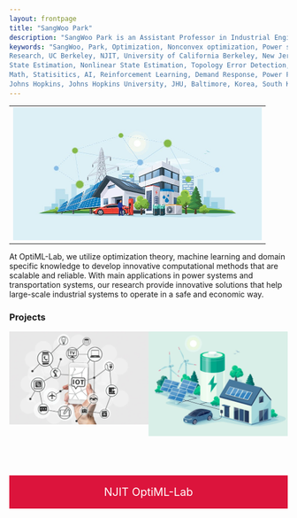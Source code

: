 ```yaml
---
layout: frontpage
title: "SangWoo Park"
description: "SangWoo Park is an Assistant Professor in Industrial Engineering at New Jersey Institute of Technology"
keywords: "SangWoo, Park, Optimization, Nonconvex optimization, Power systems, Energy systems, Renewable Energy, Machine Learning,
Research, UC Berkeley, NJIT, University of California Berkeley, New Jersey Institute of Technology, Optimal Power Flow,
State Estimation, Nonlinear State Estimation, Topology Error Detection, Javad Lavaei, Ph.D., California, San Francisco,
Math, Statisitics, AI, Reinforcement Learning, Demand Response, Power Flow, Security Constrained Optimal Power Flow,
Johns Hopkins, Johns Hopkins University, JHU, Baltimore, Korea, South Korea" 
---
```


<link rel="apple-touch-icon" sizes="180x180" href="/apple-touch-icon.png">
<link rel="icon" type="image/png" sizes="32x32" href="/favicon-32x32.png">
<link rel="icon" type="image/png" sizes="16x16" href="/favicon-16x16.png">
<link rel="manifest" href="/site.webmanifest">
<link rel="mask-icon" href="/safari-pinned-tab.svg" color="#5bbad5">
<meta name="msapplication-TileColor" content="#da532c">
<meta name="theme-color" content="#ffffff">

<!-- <div class="navbar">
  <div class="navbar-inner">
      <ul class="nav">
          <li><a href="{{ BASE_PATH }}/broman_cv.pdf">cv</a></li>
          <li><a href="https://github.com/kbroman">github</a></li>
          <li><a href="https://kbroman.org/blog">blog</a></li>
          <li><a rel="me" href="https:///fosstodon.org/@kbroman">mastodon</a></li>
      </ul>
  </div>
</div> -->

<table class="wide">
<tr>
  <td class="figure">	
    <img src="publpics/smart_city_01.jpg" alt="" title="smart_city"/>
  </td>
</tr>
</table>


At OptiML-Lab, we utilize optimization theory, machine learning and domain specific knowledge to develop innovative 
computational methods that are scalable and reliable. With main applications in power systems and 
transportation systems, our research provide innovative solutions that help large-scale industrial systems 
to operate in a safe and economic way.

<!-- <table class="wide">
<tr>
  <td class="left">
    <a href="publpics/cyber-security.html">
        <img src="publpics/IoT.jpg" alt="" title="" style="width: 100%; height: auto"/>
    </a>
  </td>
  <td class="right">
    <a href="publpics/demand-response.html">
        <img src="publpics/smart_home.jpg" alt="" title="" style="width: 100%; height: auto"/>
    </a>
  </td>
</tr> -->

### <a name="projects"></a>Projects
<div class="figure-container">
  <div class="figure">
    <a href="publpics/cyber-security.html" class="figure-link">
      <img src="publpics/IoT.jpg" alt="" title="">
	  <div class="overlay">
        <div class="text">Your Text Here</div>
      </div>
    </a>
  </div>
  <div class="figure">
    <a href="publpics/demand-response.html" class="figure-link">
      <img src="publpics/smart_home.jpg" alt="" title="">
	  <div class="overlay">
        <div class="text">Your Text Here</div>
      </div>
    </a>
  </div>
</div>

<!-- <div class="navbar">
  <div class="navbar-inner">
      <ul class="nav">
          <li><a href="morefigs.html">more figures</a></li>
      </ul>
  </div>
</div> -->

<div class="red-banner">
  <p>NJIT OptiML-Lab</p>
</div>

<style>
  .red-banner {
   background-color: crimson;
   color: white;
   padding: 10px 5px 10px 5px; /* Increase the padding for more space */
   text-align: center;
   display: flex; /* Use flexbox for vertical centering */
   justify-content: center; /* Center vertically */
   align-items: center; /* Vertically center the content */
   height: 40px; /* Adjust the height as needed */
   font-size: 20px; /* Adjust the font size as needed */
   }
   .figure-container {
   display: flex;
   }	
  .figure {
    flex: 1;
    margin-bottom: 20px; /* Adjust the margin as needed */
	height: 240px; /* Set a fixed height for the figures */
    overflow: hidden; /* Hide any overflowing content */
   }
  .figure img {
    width: 100%;
    height: 100%;
	object-fit: cover; /* Crop the image to fit the fixed height */
  }
  .overlay {
    position: absolute;
    top: 0;
    left: 0;
    width: 100%;
    height: 100%;
    opacity: 0;
    transition: 0.1s;
    background-color: rgba(0, 0, 0, 0.6); /* Semi-transparent background */
    display: flex;
    flex-direction: column;
    justify-content: center;
    align-items: center;
    text-align: center;
  }
  .figure-link {
    display: block;
    position: relative;
  }
  .figure:hover .overlay {
    opacity: 1;
  }

  .text {
    color: white;
    font-size: 18px;
    /* Add other text styling here */
  }
</style>